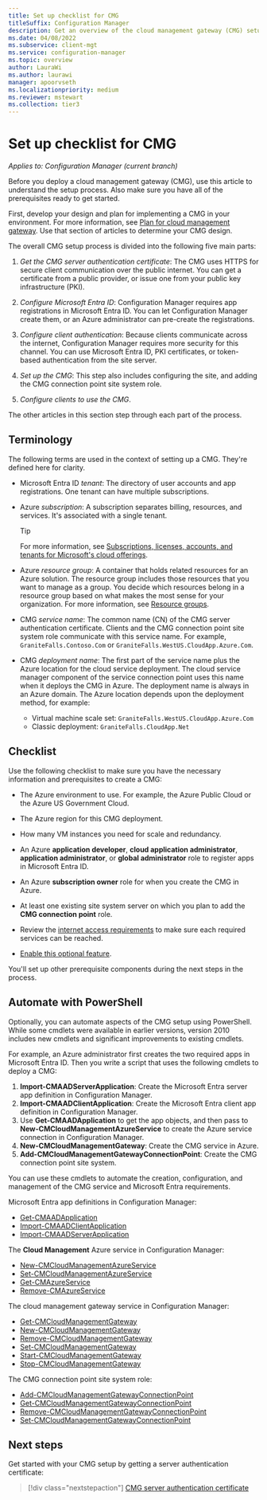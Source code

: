```yaml
---
title: Set up checklist for CMG
titleSuffix: Configuration Manager
description: Get an overview of the cloud management gateway (CMG) setup process and make sure you have all prerequisites ready to start.
ms.date: 04/08/2022
ms.subservice: client-mgt
ms.service: configuration-manager
ms.topic: overview
author: LauraWi
ms.author: laurawi
manager: apoorvseth
ms.localizationpriority: medium
ms.reviewer: mstewart
ms.collection: tier3
---
```


# Set up checklist for CMG

*Applies to: Configuration Manager (current branch)*

Before you deploy a cloud management gateway (CMG), use this article to understand the setup process. Also make sure you have all of the prerequisites ready to get started.

First, develop your design and plan for implementing a CMG in your environment. For more information, see [Plan for cloud management gateway](plan-cloud-management-gateway.md). Use that section of articles to determine your CMG design.

The overall CMG setup process is divided into the following five main parts:

1. _Get the CMG server authentication certificate_: The CMG uses HTTPS for secure client communication over the public internet. You can get a certificate from a public provider, or issue one from your public key infrastructure (PKI).

1. _Configure Microsoft Entra ID_: Configuration Manager requires app registrations in Microsoft Entra ID. You can let Configuration Manager create them, or an Azure administrator can pre-create the registrations.

1. _Configure client authentication_: Because clients communicate across the internet, Configuration Manager requires more security for this channel. You can use Microsoft Entra ID, PKI certificates, or token-based authentication from the site server.

1. _Set up the CMG_: This step also includes configuring the site, and adding the CMG connection point site system role.

1. _Configure clients to use the CMG_.

The other articles in this section step through each part of the process.

## Terminology

The following terms are used in the context of setting up a CMG. They're defined here for clarity.

- Microsoft Entra ID _tenant_: The directory of user accounts and app registrations. One tenant can have multiple subscriptions.

- Azure _subscription_: A subscription separates billing, resources, and services. It's associated with a single tenant.

  > [!TIP]
  > For more information, see [Subscriptions, licenses, accounts, and tenants for Microsoft's cloud offerings](/microsoft-365/enterprise/subscriptions-licenses-accounts-and-tenants-for-microsoft-cloud-offerings).

- Azure _resource group_: A container that holds related resources for an Azure solution. The resource group includes those resources that you want to manage as a group. You decide which resources belong in a resource group based on what makes the most sense for your organization. For more information, see [Resource groups](/azure/azure-resource-manager/management/overview#resource-groups).

- CMG _service name_: The common name (CN) of the CMG server authentication certificate. Clients and the CMG connection point site system role communicate with this service name. For example, `GraniteFalls.Contoso.Com` or `GraniteFalls.WestUS.CloudApp.Azure.Com`.

- CMG _deployment name_: The first part of the service name plus the Azure location for the cloud service deployment. The cloud service manager component of the service connection point uses this name when it deploys the CMG in Azure. The deployment name is always in an Azure domain. The Azure location depends upon the deployment method, for example:

  - Virtual machine scale set: `GraniteFalls.WestUS.CloudApp.Azure.Com`
  - Classic deployment: `GraniteFalls.CloudApp.Net`

## Checklist

Use the following checklist to make sure you have the necessary information and prerequisites to create a CMG:

- The Azure environment to use. For example, the Azure Public Cloud or the Azure US Government Cloud.

- The Azure region for this CMG deployment.

- How many VM instances you need for scale and redundancy.

- An Azure **application developer**, **cloud application administrator**, **application administrator**, or **global administrator** role to register apps in Microsoft Entra ID.

- An Azure **subscription owner** role for when you create the CMG in Azure.

- At least one existing site system server on which you plan to add the **CMG connection point** role.

- Review the [internet access requirements](data-flow.md#internet-access-requirements) to make sure each required services can be reached.

- [Enable this optional feature](../../../servers/manage/optional-features.md).

You'll set up other prerequisite components during the next steps in the process.

## Automate with PowerShell

<!--6978300-->
Optionally, you can automate aspects of the CMG setup using PowerShell. While some cmdlets were available in earlier versions, version 2010 includes new cmdlets and significant improvements to existing cmdlets.

For example, an Azure administrator first creates the two required apps in Microsoft Entra ID. Then you write a script that uses the following cmdlets to deploy a CMG:

1. **Import-CMAADServerApplication**: Create the Microsoft Entra server app definition in Configuration Manager.
1. **Import-CMAADClientApplication**: Create the Microsoft Entra client app definition in Configuration Manager.
1. Use **Get-CMAADApplication** to get the app objects, and then pass to **New-CMCloudManagementAzureService** to create the Azure service connection in Configuration Manager.
1. **New-CMCloudManagementGateway**: Create the CMG service in Azure.
1. **Add-CMCloudManagementGatewayConnectionPoint**: Create the CMG connection point site system.

You can use these cmdlets to automate the creation, configuration, and management of the CMG service and Microsoft Entra requirements.

Microsoft Entra app definitions in Configuration Manager:

- [Get-CMAADApplication](/powershell/module/configurationmanager/Get-CMAADApplication)
- [Import-CMAADClientApplication](/powershell/module/configurationmanager/Import-CMAADClientApplication)
- [Import-CMAADServerApplication](/powershell/module/configurationmanager/Import-CMAADServerApplication)

The **Cloud Management** Azure service in Configuration Manager:

- [New-CMCloudManagementAzureService](/powershell/module/configurationmanager/New-CMCloudManagementAzureService)
- [Set-CMCloudManagementAzureService](/powershell/module/configurationmanager/Set-CMCloudManagementAzureService)
- [Get-CMAzureService](/powershell/module/configurationmanager/Get-CMAzureService)
- [Remove-CMAzureService](/powershell/module/configurationmanager/Remove-CMAzureService)

The cloud management gateway service in Configuration Manager:

- [Get-CMCloudManagementGateway](/powershell/module/configurationmanager/Get-CMCloudManagementGateway)
- [New-CMCloudManagementGateway](/powershell/module/configurationmanager/New-CMCloudManagementGateway)
- [Remove-CMCloudManagementGateway](/powershell/module/configurationmanager/Remove-CMCloudManagementGateway)
- [Set-CMCloudManagementGateway](/powershell/module/configurationmanager/Set-CMCloudManagementGateway)
- [Start-CMCloudManagementGateway](/powershell/module/configurationmanager/Start-CMCloudManagementGateway)
- [Stop-CMCloudManagementGateway](/powershell/module/configurationmanager/Stop-CMCloudManagementGateway)

The CMG connection point site system role:

- [Add-CMCloudManagementGatewayConnectionPoint](/powershell/module/configurationmanager/Add-CMCloudManagementGatewayConnectionPoint)
- [Get-CMCloudManagementGatewayConnectionPoint](/powershell/module/configurationmanager/Get-CMCloudManagementGatewayConnectionPoint)
- [Remove-CMCloudManagementGatewayConnectionPoint](/powershell/module/configurationmanager/Remove-CMCloudManagementGatewayConnectionPoint)
- [Set-CMCloudManagementGatewayConnectionPoint](/powershell/module/configurationmanager/Set-CMCloudManagementGatewayConnectionPoint)

## Next steps

Get started with your CMG setup by getting a server authentication certificate:

> [!div class="nextstepaction"]
> [CMG server authentication certificate](server-auth-cert.md)
